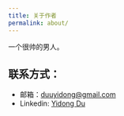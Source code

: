 ```yaml
---
title: 关于作者
permalink: about/
---
```


一个很帅的男人。

## 联系方式：

* 邮箱：duuyidong@gmail.com
* Linkedin: [Yidong Du](https://www.linkedin.com/in/yidong-du-0868b0123/)
